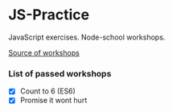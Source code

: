 # JS-Practice

JavaScript exercises. Node-school workshops.

[Source of workshops](https://nodeschool.io)


### List of passed workshops

- [x] Count to 6 (ES6)
- [x] Promise it wont hurt
